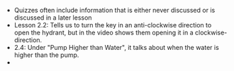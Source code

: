 - Quizzes often include information that is either never discussed or is discussed in a later lesson
- Lesson 2.2: Tells us to turn the key in an anti-clockwise direction to open the hydrant, but in the video shows them opening it in a clockwise-direction.
- 2.4: Under "Pump Higher than Water", it talks about when the water is higher than the pump.
- 